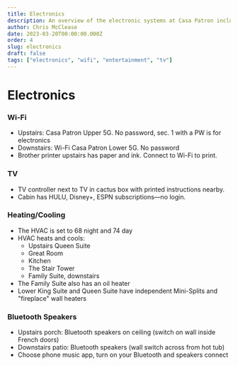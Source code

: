 ```yaml
---
title: Electronics
description: An overview of the electronic systems at Casa Patron including WiFi, TV, and entertainment
author: Chris McClease
date: 2023-03-20T00:00:00.000Z
order: 4
slug: electronics
draft: false
tags: ["electronics", "wifi", "entertainment", "tv"]
---
```


# Electronics

### Wi-Fi

- Upstairs: Casa Patron Upper 5G. No password, sec. 1 with a PW is for electronics
- Downstairs: Wi-Fi Casa Patron Lower 5G. No password
- Brother printer upstairs has paper and ink. Connect to Wi-Fi to print.

### TV

- TV controller next to TV in cactus box with printed instructions nearby.
- Cabin has HULU, Disney+, ESPN subscriptions—no login.

### Heating/Cooling

- The HVAC is set to 68 night and 74 day
- HVAC heats and cools:
  - Upstairs Queen Suite
  - Great Room
  - Kitchen
  - The Stair Tower
  - Family Suite, downstairs
- The Family Suite also has an oil heater
- Lower King Suite and Queen Suite have independent Mini-Splits and "fireplace" wall heaters

### Bluetooth Speakers

- Upstairs porch: Bluetooth speakers on ceiling (switch on wall inside French doors)
- Downstairs patio: Bluetooth speakers (wall switch across from hot tub)
- Choose phone music app, turn on your Bluetooth and speakers connect
